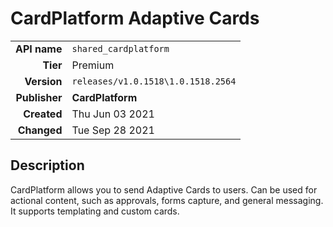 # CardPlatform Adaptive Cards
| | |
|-:|-|
|**API name**|`shared_cardplatform`|
|**Tier**|Premium|
|**Version**|`releases/v1.0.1518\1.0.1518.2564`|
|**Publisher**|**CardPlatform**|
|**Created**|Thu Jun 03 2021|
|**Changed**|Tue Sep 28 2021|

## Description
CardPlatform allows you to send Adaptive Cards to users. Can be used for actional content, such as approvals, forms capture, and general messaging. It supports templating and custom cards.
